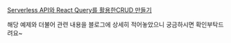 [Serverless API와 React Query를 활용한CRUD 만들기](https://velog.io/@hhhminme/Serverless-API%EC%99%80-React-Query%EB%A5%BC-%ED%99%9C%EC%9A%A9%ED%95%9CCRUD-%EB%A7%8C%EB%93%A4%EA%B8%B0)

해당 예제와 더불어 관련 내용을 블로그에 상세히 적어놓았으니 궁금하시면 확인부탁드려요~
